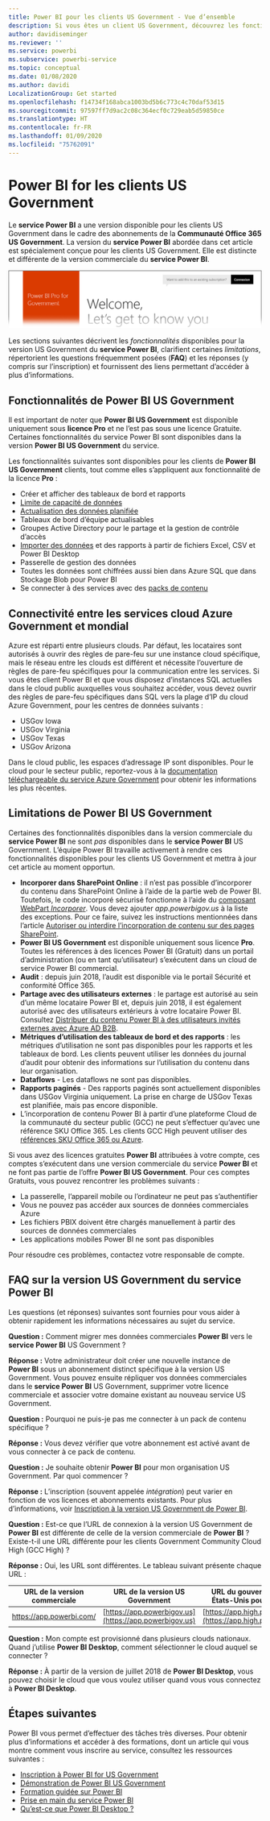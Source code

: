 ```yaml
---
title: Power BI pour les clients US Government - Vue d’ensemble
description: Si vous êtes un client US Government, découvrez les fonctionnalités et limitations du service Power BI US Government
author: davidiseminger
ms.reviewer: ''
ms.service: powerbi
ms.subservice: powerbi-service
ms.topic: conceptual
ms.date: 01/08/2020
ms.author: davidi
LocalizationGroup: Get started
ms.openlocfilehash: f14734f168abca1003bd5b6c773c4c70daf53d15
ms.sourcegitcommit: 97597ff7d9ac2c08c364ecf0c729eab5d59850ce
ms.translationtype: HT
ms.contentlocale: fr-FR
ms.lasthandoff: 01/09/2020
ms.locfileid: "75762091"
---
```

# <a name="power-bi-for-us-government-customers"></a>Power BI for les clients US Government
Le **service Power BI** a une version disponible pour les clients US Government dans le cadre des abonnements de la **Communauté Office 365 US Government**. La version du **service Power BI** abordée dans cet article est spécialement conçue pour les clients US Government. Elle est distincte et différente de la version commerciale du **service Power BI**.

![](media/service-govus-overview/service_usgov_overview-1.png)

Les sections suivantes décrivent les *fonctionnalités* disponibles pour la version US Government du **service Power BI**, clarifient certaines *limitations*, répertorient les questions fréquemment posées (**FAQ**) et les réponses (y compris sur l’inscription) et fournissent des liens permettant d’accéder à plus d’informations.

## <a name="features-of-power-bi-us-government"></a>Fonctionnalités de Power BI US Government
Il est important de noter que **Power BI US Government** est disponible uniquement sous **licence Pro** et ne l’est pas sous une licence Gratuite. Certaines fonctionnalités du service Power BI sont disponibles dans la version **Power BI US Government** du service.

Les fonctionnalités suivantes sont disponibles pour les clients de **Power BI US Government** clients, tout comme elles s’appliquent aux fonctionnalité de la licence **Pro** :

* Créer et afficher des tableaux de bord et rapports
* [Limite de capacité de données](service-admin-manage-your-data-storage-in-power-bi.md)
* [Actualisation des données planifiée](refresh-data.md)
* Tableaux de bord d’équipe actualisables
* Groupes Active Directory pour le partage et la gestion de contrôle d’accès
* [Importer des données](service-get-data.md) et des rapports à partir de fichiers Excel, CSV et Power BI Desktop
* Passerelle de gestion des données
* Toutes les données sont chiffrées aussi bien dans Azure SQL que dans Stockage Blob pour Power BI
* Se connecter à des services avec des [packs de contenu](service-connect-to-services.md)

## <a name="connectivity-between-government-and-global-azure-cloud-services"></a>Connectivité entre les services cloud Azure Government et mondial 

Azure est réparti entre plusieurs clouds. Par défaut, les locataires sont autorisés à ouvrir des règles de pare-feu sur une instance cloud spécifique, mais le réseau entre les clouds est différent et nécessite l’ouverture de règles de pare-feu spécifiques pour la communication entre les services. Si vous êtes client Power BI et que vous disposez d’instances SQL actuelles dans le cloud public auxquelles vous souhaitez accéder, vous devez ouvrir des règles de pare-feu spécifiques dans SQL vers la plage d’IP du cloud Azure Government, pour les centres de données suivants :

* USGov Iowa
* USGov Virginia
* USGov Texas
* USGov Arizona

Dans le cloud public, les espaces d’adressage IP sont disponibles. Pour le cloud pour le secteur public, reportez-vous à la [documentation téléchargeable du service Azure Government](https://www.microsoft.com/download/details.aspx?id=57063) pour obtenir les informations les plus récentes.

## <a name="limitations-of-power-bi-us-government"></a>Limitations de Power BI US Government
Certaines des fonctionnalités disponibles dans la version commerciale du **service Power BI** ne sont *pas* disponibles dans le **service Power BI** US Government. L’équipe Power BI travaille activement à rendre ces fonctionnalités disponibles pour les clients US Government et mettra à jour cet article au moment opportun.

* **Incorporer dans SharePoint Online** : il n’est pas possible d’incorporer du contenu dans SharePoint Online à l’aide de la partie web de Power BI. Toutefois, le code incorporé sécurisé fonctionne à l’aide du [composant WebPart *Incorporer*](https://docs.microsoft.com/power-bi/service-embed-secure). Vous devez ajouter *app.powerbigov.us* à la liste des exceptions. Pour ce faire, suivez les instructions mentionnées dans l’article [Autoriser ou interdire l’incorporation de contenu sur des pages SharePoint](https://support.office.com/article/allow-or-restrict-the-ability-to-embed-content-on-sharepoint-pages-e7baf83f-09d0-4bd1-9058-4aa483ee137b).
* **Power BI US Government** est disponible uniquement sous licence **Pro**. Toutes les références à des licences Power BI (Gratuit) dans un portail d’administration (ou en tant qu’utilisateur) s’exécutent dans un cloud de service Power BI commercial.
* **Audit** : depuis juin 2018, l’audit est disponible via le portail Sécurité et conformité Office 365.
* **Partage avec des utilisateurs externes** : le partage est autorisé au sein d’un même locataire Power BI et, depuis juin 2018, il est également autorisé avec des utilisateurs extérieurs à votre locataire Power BI. Consultez [Distribuer du contenu Power BI à des utilisateurs invités externes avec Azure AD B2B](service-admin-azure-ad-b2b.md).
* **Métriques d’utilisation des tableaux de bord et des rapports** : les métriques d’utilisation ne sont pas disponibles pour les rapports et les tableaux de bord. Les clients peuvent utiliser les données du journal d’audit pour obtenir des informations sur l’utilisation du contenu dans leur organisation.
* **Dataflows** - Les dataflows ne sont pas disponibles.
* **Rapports paginés** - Des rapports paginés sont actuellement disponibles dans USGov Virginia uniquement.  La prise en charge de USGov Texas est planifiée, mais pas encore disponible.
* L’incorporation de contenu Power BI à partir d’une plateforme Cloud de la communauté du secteur public (GCC) ne peut s’effectuer qu’avec une référence SKU Office 365. Les clients GCC High peuvent utiliser des [références SKU Office 365 ou Azure](developer/embedded-faq.md#what-is-the-difference-between-the-a-skus-in-azure-and-the-em-skus-in-office-365).

Si vous avez des licences gratuites **Power BI** attribuées à votre compte, ces comptes s’exécutent dans une version commerciale du service **Power BI** et ne font pas partie de l’offre **Power BI US Government**. Pour ces comptes Gratuits, vous pouvez rencontrer les problèmes suivants :

* La passerelle, l’appareil mobile ou l’ordinateur ne peut pas s’authentifier
* Vous ne pouvez pas accéder aux sources de données commerciales Azure
* Les fichiers PBIX doivent être chargés manuellement à partir des sources de données commerciales
* Les applications mobiles Power BI ne sont pas disponibles

Pour résoudre ces problèmes, contactez votre responsable de compte.

## <a name="frequently-asked-questions-faq-for-the-us-government-version-of-the-power-bi-service"></a>FAQ sur la version US Government du service Power BI
Les questions (et réponses) suivantes sont fournies pour vous aider à obtenir rapidement les informations nécessaires au sujet du service.

**Question :** Comment migrer mes données commerciales **Power BI** vers le **service Power BI** US Government ?

**Réponse :** Votre administrateur doit créer une nouvelle instance de **Power BI** sous un abonnement distinct spécifique à la version US Government. Vous pouvez ensuite répliquer vos données commerciales dans le **service Power BI** US Government, supprimer votre licence commerciale et associer votre domaine existant au nouveau service US Government.

**Question :** Pourquoi ne puis-je pas me connecter à un pack de contenu spécifique ?

**Réponse :** Vous devez vérifier que votre abonnement est activé avant de vous connecter à ce pack de contenu.

**Question :** Je souhaite obtenir **Power BI** pour mon organisation US Government. Par quoi commencer ?

**Réponse :** L’inscription (souvent appelée *intégration*) peut varier en fonction de vos licences et abonnements existants. Pour plus d’informations, voir [Inscription à la version US Government de Power BI](service-govus-signup.md).

**Question :** Est-ce que l’URL de connexion à la version US Government de **Power BI** est différente de celle de la version commerciale de **Power BI** ? Existe-t-il une URL différente pour les clients Government Community Cloud High (GCC High) ?

**Réponse :** Oui, les URL sont différentes. Le tableau suivant présente chaque URL :

| URL de la version commerciale | URL de la version US Government | URL du gouvernement des États-Unis pour GCC High |
| --- | --- | --- |
| https://app.powerbi.com/ |[https://app.powerbigov.us](https://app.powerbigov.us) | [https://app.high.powerbigov.us](https://app.high.powerbigov.us) |

**Question :** Mon compte est provisionné dans plusieurs clouds nationaux. Quand j’utilise **Power BI Desktop**, comment sélectionner le cloud auquel se connecter ?

**Réponse :** À partir de la version de juillet 2018 de **Power BI Desktop**, vous pouvez choisir le cloud que vous voulez utiliser quand vous vous connectez à **Power BI Desktop**.


## <a name="next-steps"></a>Étapes suivantes
Power BI vous permet d’effectuer des tâches très diverses. Pour obtenir plus d’informations et accéder à des formations, dont un article qui vous montre comment vous inscrire au service, consultez les ressources suivantes :

* [Inscription à Power BI for US Government](service-govus-signup.md)
* <a href="https://channel9.msdn.com/Blogs/Azure/Cognitive-Services-HDInsight-and-Power-BI-on-Azure-Government">Démonstration de Power BI US Government</a>
* [Formation guidée sur Power BI](guided-learning/index.yml)
* [Prise en main du service Power BI](service-get-started.md)
* [Qu’est-ce que Power BI Desktop ?](desktop-what-is-desktop.md)

